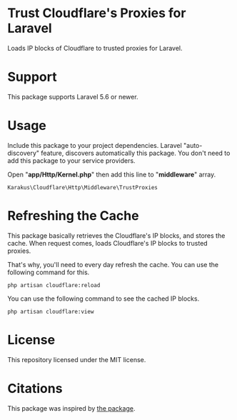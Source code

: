 # Trust Cloudflare's Proxies for Laravel

Loads IP blocks of Cloudflare to trusted proxies for Laravel.

# Support

This package supports Laravel 5.6 or newer.

# Usage

Include this package to your project dependencies. Laravel "auto-discovery" feature, discovers automatically this package. You don't need to add this package to your service providers.

Open "**app/Http/Kernel.php**" then add this line to "**middleware**" array.

``Karakus\Cloudflare\Http\Middleware\TrustProxies``

# Refreshing the Cache

This package basically retrieves the Cloudflare's IP blocks, and stores the cache. When request comes, loads Cloudflare's IP blocks to trusted proxies.

That's why, you'll need to every day refresh the cache.  You can use the following command for this.

``php artisan cloudflare:reload``

You can use the following command to see the cached IP blocks.

``php artisan cloudflare:view``

# License

This repository licensed under the MIT license.

# Citations

This package was inspired by [the package](https://github.com/lukasz-adamski/laravel-cloudflare).
